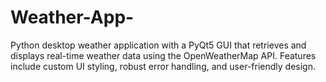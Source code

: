 # Weather-App-
Python desktop weather application with a PyQt5 GUI that retrieves and displays real-time weather data using the OpenWeatherMap API. Features include custom UI styling, robust error handling, and user-friendly design.
